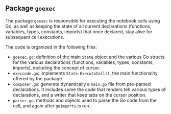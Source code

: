## Package `goexec`

The package `goexec` is responsible for executing the notebook cells using Go, as well as keeping the
state of all current declarations (functions, variables, types, constants, imports) that once
declared, stay alive for subsequent cell executions.

The code is organized in the following files:

* `goexec.go`: definition of the main `State` object and the various Go structs for the various declarations
  (functions, variables, types, constants, imports), including the concept of cursor.
* `execcode.go`: implements `State.ExecuteCell()`, the main functionality offered by the package.
* `composer.go`: generate dynamically a `main.go` file from pre-parsed declarations. It includes some
  the code that renders teh various types of declarations, and a writer that keep tabs on the cursor position.
* `parser.go`: methods and objects used to parse the Go code from the cell, and again after `goimports` is run.
